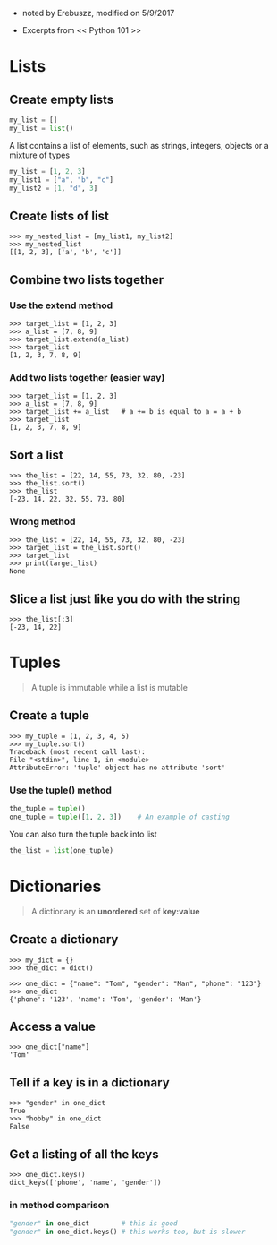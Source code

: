 * noted by Erebuszz, modified on 5/9/2017

* Excerpts from << Python 101 >>

# Lists

## Create empty lists

```python
my_list = []
my_list = list()
```

A list contains a list of elements, such as strings, integers, objects or a mixture of types

```python
my_list = [1, 2, 3]
my_list1 = ["a", "b", "c"]
my_list2 = [1, "d", 3]
```

## Create lists of list

    >>> my_nested_list = [my_list1, my_list2]
    >>> my_nested_list
    [[1, 2, 3], ['a', 'b', 'c']]

## Combine two lists together

### Use the extend method

    >>> target_list = [1, 2, 3]
    >>> a_list = [7, 8, 9]
    >>> target_list.extend(a_list)
    >>> target_list
    [1, 2, 3, 7, 8, 9]

### Add two lists together (easier way)

    >>> target_list = [1, 2, 3]
    >>> a_list = [7, 8, 9]
    >>> target_list += a_list   # a += b is equal to a = a + b
    >>> target_list
    [1, 2, 3, 7, 8, 9]

## Sort a list

    >>> the_list = [22, 14, 55, 73, 32, 80, -23]
    >>> the_list.sort()
    >>> the_list
    [-23, 14, 22, 32, 55, 73, 80]

### Wrong method

    >>> the_list = [22, 14, 55, 73, 32, 80, -23]
    >>> target_list = the_list.sort()
    >>> target_list
    >>> print(target_list)
    None

## Slice a list just like you do with the string

    >>> the_list[:3]
    [-23, 14, 22]

# Tuples

> A tuple is immutable while a list is mutable

## Create a tuple

    >>> my_tuple = (1, 2, 3, 4, 5)
    >>> my_tuple.sort()
    Traceback (most recent call last):
    File "<stdin>", line 1, in <module>
    AttributeError: 'tuple' object has no attribute 'sort'

### Use the tuple() method

```python
the_tuple = tuple()
one_tuple = tuple([1, 2, 3])    # An example of casting
```

You can also turn the tuple back into list

```python
the_list = list(one_tuple)
```

# Dictionaries

> A dictionary is an <b>unordered</b> set of <b>key:value</b>

## Create a dictionary

    >>> my_dict = {}
    >>> the_dict = dict()

    >>> one_dict = {"name": "Tom", "gender": "Man", "phone": "123"}
    >>> one_dict
    {'phone': '123', 'name': 'Tom', 'gender': 'Man'}

## Access a value

    >>> one_dict["name"]
    'Tom'

## Tell if a key is in a dictionary

    >>> "gender" in one_dict
    True
    >>> "hobby" in one_dict
    False

## Get a listing of all the keys

    >>> one_dict.keys()
    dict_keys(['phone', 'name', 'gender'])

### <b>in</b> method comparison

```python
"gender" in one_dict        # this is good
"gender" in one_dict.keys() # this works too, but is slower
```